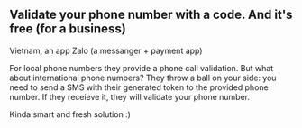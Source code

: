 ## Validate your phone number with a code. And it's free (for a business)

Vietnam, an app Zalo (a messanger + payment app)

For local phone numbers they provide a phone call validation. 
But what about international phone numbers? 
They throw a ball on your side: you need to send a SMS with their generated token to the provided phone number. If they receieve it, they will validate your phone number.

Kinda smart and fresh solution :)

